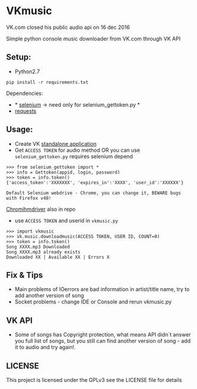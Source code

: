 VKmusic
=======

VK.com closed his public audio api on 16 dec 2016 

Simple python console music downloader from VK.com through VK API

Setup:
------

-   Python2.7

<!-- -->

    pip install -r requirements.txt

Dependencies:

-   \* [selenium] -&gt; need only for selenium\_gettoken.py \*
-   [requests]

Usage:
------

-   Create VK [standalone application]
-   Get `ACCESS TOKEN` for audio method OR you can use `selenium_gettoken.py` requires selenium depend

<!-- -->

    >>> from selenium_gettoken import *
    >>> info = Gettoken(appid, login, password)
    >>> token = info.token()
    {'access_token':'XXXXXXX', 'expires_in':'XXXX', 'user_id':'XXXXXX'}

    Default Selenium webdrive - Chrome, you can change it, BEWARE bugs with Firefox v48!

[Chromihmdriver] also in repo

-   use `ACCESS TOKEN` and userid in `vkmusic.py`

<!-- -->

    >>> import vkmusic
    >>> vk.music.downloadmusic(ACCESS TOKEN, USER ID, COUNT=0)
    >>> token = info.token()
    Song XXXX.mp3 Downloaded
    Song XXXX.mp3 already exists
    Downloaded XX | Available XX | Errors X

Fix & Tips
----------

-   Main problems of IOerrors are bad information in artist/title name, try to add another version of song
-   Socket problems - change IDE or Console and rerun vkmusic.py

VK API
------

-   Some of songs has Copyright protection, what means API didn\`t answer you full list of songs, but you still can find another version of song - add it to audio and try again!.

LICENSE
------
This project is licensed under the GPLv3 see the LICENSE file for details

  [selenium]: https://github.com/SeleniumHQ/selenium
  [requests]: https://github.com/kennethreitz/requests
  [standalone application]: https://vk.com/editapp?act=create
  [Chromihmdriver]: https://sites.google.com/a/chromium.org/chromedriver/
